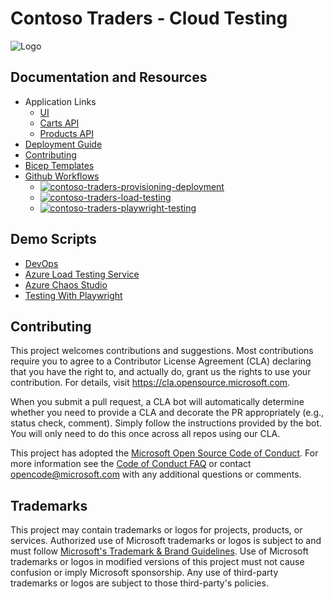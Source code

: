 # Contoso Traders - Cloud Testing

![Logo](./docs/images/logo-1280x640.png)

## Documentation and Resources

* Application Links
  * [UI](https://cloudtesting.contosotraders.com/)
  * [Carts API](https://contoso-traders-cartsctprod.politebay-207fb230.eastus.azurecontainerapps.io/swagger)
  * [Products API](https://contoso-traders-productsctprod.eastus.cloudapp.azure.com/swagger/)
* [Deployment Guide](@TODO)
* [Contributing](./CONTRIBUTING.md)
* [Bicep Templates](./iac/)
* [Github Workflows](./.github/workflows/)
  * [![contoso-traders-provisioning-deployment](https://github.com/microsoft/ContosoTraders-CloudTesting/actions/workflows/contoso-traders-provisioning-deployment.yml/badge.svg)](https://github.com/microsoft/ContosoTraders-CloudTesting/actions/workflows/contoso-traders-provisioning-deployment.yml)
  * [![contoso-traders-load-testing](https://github.com/microsoft/ContosoTraders-CloudTesting/actions/workflows/contoso-traders-load-testing.yml/badge.svg)](https://github.com/microsoft/ContosoTraders-CloudTesting/actions/workflows/contoso-traders-load-testing.yml)
  * [![contoso-traders-playwright-testing](https://github.com/microsoft/ContosoTraders-CloudTesting/actions/workflows/contoso-traders-playwright-testing.yml/badge.svg)](https://github.com/microsoft/ContosoTraders-CloudTesting/actions/workflows/contoso-traders-playwright-testing.yml)

## Demo Scripts

* [DevOps](./demo-scripts/devops/walkthrough.md)
* [Azure Load Testing Service](./demo-scripts/azure-load-testing-service/walkthrough.md)
* [Azure Chaos Studio](./demo-scripts/azure-chaos-studio/walkthrough.md)
* [Testing With Playwright](./demo-scripts/testing-with-playwright/walkthrough.md)

## Contributing

This project welcomes contributions and suggestions.  Most contributions require you to agree to a
Contributor License Agreement (CLA) declaring that you have the right to, and actually do, grant us
the rights to use your contribution. For details, visit https://cla.opensource.microsoft.com.

When you submit a pull request, a CLA bot will automatically determine whether you need to provide
a CLA and decorate the PR appropriately (e.g., status check, comment). Simply follow the instructions
provided by the bot. You will only need to do this once across all repos using our CLA.

This project has adopted the [Microsoft Open Source Code of Conduct](https://opensource.microsoft.com/codeofconduct/).
For more information see the [Code of Conduct FAQ](https://opensource.microsoft.com/codeofconduct/faq/) or
contact [opencode@microsoft.com](mailto:opencode@microsoft.com) with any additional questions or comments.

## Trademarks

This project may contain trademarks or logos for projects, products, or services. Authorized use of Microsoft
trademarks or logos is subject to and must follow [Microsoft's Trademark & Brand Guidelines](https://www.microsoft.com/en-us/legal/intellectualproperty/trademarks/usage/general).
Use of Microsoft trademarks or logos in modified versions of this project must not cause confusion or imply Microsoft sponsorship.
Any use of third-party trademarks or logos are subject to those third-party's policies.
